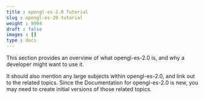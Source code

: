 ```yaml
---
title : opengl-es-2.0 Tutorial
slug : opengl-es-20-tutorial
weight : 9994
draft : false
images : []
type : docs
---
```


This section provides an overview of what opengl-es-2.0 is, and why a developer might want to use it.

It should also mention any large subjects within opengl-es-2.0, and link out to the related topics.  Since the Documentation for opengl-es-2.0 is new, you may need to create initial versions of those related topics.

